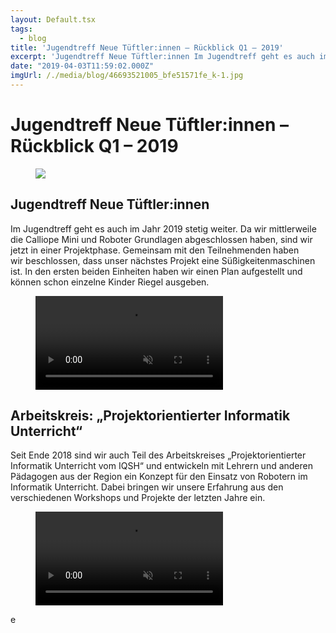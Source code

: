 ```yaml
---
layout: Default.tsx
tags:
  - blog
title: 'Jugendtreff Neue Tüftler:innen – Rückblick Q1 – 2019'
excerpt: 'Jugendtreff Neue Tüftler:innen Im Jugendtreff geht es auch im Jahr 2019 stetig weiter. Da wir mittlerweile die Calliope Mini und Roboter Grundlagen abgeschlossen haben, sind wir jetzt in einer Projektphase. Gemeinsam mit den […]'
date: "2019-04-03T11:59:02.000Z"
imgUrl: /./media/blog/46693521005_bfe51571fe_k-1.jpg
---
```


# Jugendtreff Neue Tüftler:innen &#8211; Rückblick Q1 &#8211; 2019


<figure class="wp-block-image"><img decoding="async" loading="lazy" src="/./media/blog/uploads/46693521005_bfe51571fe_k-1-1024x683.jpg" /></figure>



<h2>Jugendtreff Neue Tüftler:innen</h2>



<p>Im Jugendtreff geht es auch im Jahr 2019 stetig weiter. Da wir mittlerweile die Calliope Mini und Roboter Grundlagen abgeschlossen haben, sind wir jetzt in einer Projektphase. Gemeinsam mit den Teilnehmenden haben wir beschlossen, dass unser nächstes Projekt eine Süßigkeitenmaschinen ist. In den ersten beiden Einheiten haben wir einen Plan aufgestellt und können schon einzelne Kinder Riegel ausgeben.</p>



<figure class="wp-block-video"><video autoplay controls loop muted src="https://chaostreff-flensburg.de/wp-content/uploads/2019/04/VID_20190401_172752.mp4"></video></figure>



<h2>Arbeitskreis: &#8222;Projektorientierter Informatik Unterricht&#8220;</h2>



<p>Seit Ende 2018 sind wir auch Teil des Arbeitskreises &#8222;Projektorientierter Informatik Unterricht vom IQSH&#8220; und entwickeln mit Lehrern und anderen Pädagogen aus der Region ein Konzept für den Einsatz von Robotern im Informatik Unterricht. Dabei bringen wir unsere Erfahrung aus den verschiedenen Workshops und Projekte der letzten Jahre ein.</p>



<p></p>



<figure class="wp-block-video"><video autoplay controls loop muted src="https://chaostreff-flensburg.de/wp-content/uploads/2019/04/VID_37140621_080623_886-1.mp4"></video></figure>



<p>e</p>

